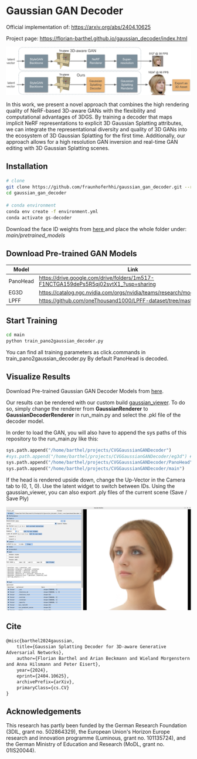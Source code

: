 # Gaussian GAN Decoder


Official implementation of: https://arxiv.org/abs/2404.10625

Project page: https://florian-barthel.github.io/gaussian_decoder/index.html

<img src="readme_files/teaser.png" style="width: 700px;">

In this work, we present a novel approach that combines the high rendering quality of NeRF-based 3D-aware GANs with the 
flexibility and computational advantages of 3DGS. By training a decoder that maps implicit NeRF representations to 
explicit 3D Gaussian Splatting attributes, we can integrate the representational diversity and quality of 3D GANs into 
the ecosystem of 3D Gaussian Splatting for the first time. Additionally, our approach allows for a high resolution GAN 
inversion and real-time GAN editing with 3D Gaussian Splatting scenes.

## Installation

```bash
# clone
git clone https://github.com/fraunhoferhhi/gaussian_gan_decoder.git --recursive
cd gaussian_gan_decoder

# conda environment
conda env create -f environment.yml
conda activate gs-decoder
```
Download the face ID weights from [here ](https://drive.google.com/drive/folders/10nDj1GknLHFD6aBj7mxfS08QW5Azbg3T?usp=sharing)
and place the whole folder under: _main/pretrained_models_
## Download Pre-trained GAN Models


| Model    | Link                                                                                  | Target Path            |
|----------|---------------------------------------------------------------------------------------|------------------------|
| PanoHead | https://drive.google.com/drive/folders/1m517-F1NCTGA159dePs5R5qj02svtX1_?usp=sharing  | PanoHead/models/       |
| EG3D     | https://catalog.ngc.nvidia.com/orgs/nvidia/teams/research/models/eg3d/files           | eg3d/checkpoints/      |
| LPFF     | https://github.com/oneThousand1000/LPFF-dataset/tree/master/networks                  | eg3d/checkpoints_lpff/ |

## Start Training

```bash
cd main
python train_pano2gaussian_decoder.py
```

You can find all training parameters as click.commands in train_pano2gaussian_decoder.py By default PanoHead is decoded.

## Visualize Results
Download Pre-trained Gaussian GAN Decoder Models from [here](https://drive.google.com/drive/folders/1VPKdnHokjARTGpqrg98X6SXD3YZRMWjo?usp=drive_link).

Our results can be rendered with our custom build 
[gaussian_viewer](https://github.com/Florian-Barthel/gaussian_viewer).
To do so, simply change the renderer from **GaussianRenderer** to **GaussianDecoderRenderer** in run_main.py and select 
the .pkl file of the decoder model.

In order to load the GAN, you will also have to append the sys paths of this repository to the run_main.py like this:

```python
sys.path.append("/home/barthel/projects/CVGGaussianGANDecoder")
#sys.path.append("/home/barthel/projects/CVGGaussianGANDecoder/eg3d") # switch between EG3D and PanoHead
sys.path.append("/home/barthel/projects/CVGGaussianGANDecoder/PanoHead")
sys.path.append("/home/barthel/projects/CVGGaussianGANDecoder/main")
```

If the head is rendered upside down, change the Up-Vector in the Camera tab to (0, 1, 0). Use the latent widget to 
switch between IDs. Using the gaussian_viewer, you can also export .ply files of the current scene (Save / Save Ply)

<img src="readme_files/example_gui.png" style="width: 600px">

## Cite
```text
@misc{barthel2024gaussian,
    title={Gaussian Splatting Decoder for 3D-aware Generative Adversarial Networks}, 
    author={Florian Barthel and Arian Beckmann and Wieland Morgenstern and Anna Hilsmann and Peter Eisert},
    year={2024},
    eprint={2404.10625},
    archivePrefix={arXiv},
    primaryClass={cs.CV}
}
```


## Acknowledgements
This research has partly been funded by the German Research Foundation (3DIL, grant no. 502864329), the European Union's 
Horizon Europe research and innovation programme (Luminous, grant no. 101135724), and the German Ministry of Education 
and Research (MoDL, grant no. 01IS20044).
